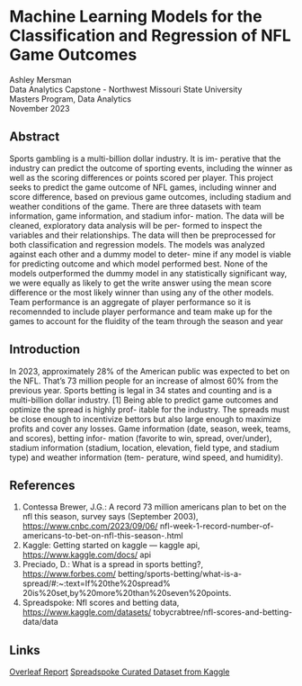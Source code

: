 # Machine Learning Models for the Classification and Regression of NFL Game Outcomes
 Ashley Mersman\
 Data Analytics Capstone - Northwest Missouri State University\
 Masters Program, Data Analytics\
 November 2023

 ## Abstract
Sports gambling is a multi-billion dollar industry. It is im-
perative that the industry can predict the outcome of sporting events,
including the winner as well as the scoring differences or points scored per
player. This project seeks to predict the game outcome of NFL games,
including winner and score difference, based on previous game outcomes,
including stadium and weather conditions of the game. There are three
datasets with team information, game information, and stadium infor-
mation. The data will be cleaned, exploratory data analysis will be per-
formed to inspect the variables and their relationships. The data will
then be preprocessed for both classification and regression models. The
models was analyzed against each other and a dummy model to deter-
mine if any model is viable for predicting outcome and which model
performed best. None of the models outperformed the dummy model
in any statistically significant way, we were equally as likely to get the
write answer using the mean score difference or the most likely winner
than using any of the other models. Team performance is an aggregate of
player performance so it is recomennded to include player performance
and team make up for the games to account for the fluidity of the team
through the season and year

## Introduction
In 2023, approximately 28% of the American public was expected to bet on the
NFL. That’s 73 million people for an increase of almost 60% from the previous
year. Sports betting is legal in 34 states and counting and is a multi-billion dollar
industry. [1]
Being able to predict game outcomes and optimize the spread is highly prof-
itable for the industry. The spreads must be close enough to incentivize bettors
but also large enough to maximize profits and cover any losses.
Game information (date, season, week, teams, and scores), betting infor-
mation (favorite to win, spread, over/under), stadium information (stadium,
location, elevation, field type, and stadium type) and weather information (tem-
perature, wind speed, and humidity).

## References 
1. Contessa Brewer, J.G.: A record 73 million americans plan to bet on the nfl
this season, survey says (September 2003), https://www.cnbc.com/2023/09/06/
nfl-week-1-record-number-of-americans-to-bet-on-nfl-this-season-.html
2. Kaggle: Getting started on kaggle — kaggle api, https://www.kaggle.com/docs/
api
3. Preciado, D.: What is a spread in sports betting?, https://www.forbes.com/
betting/sports-betting/what-is-a-spread/#:~:text=If%20the%20spread%
20is%20set,by%20more%20than%20seven%20points.
4. Spreadspoke: Nfl scores and betting data, https://www.kaggle.com/datasets/
tobycrabtree/nfl-scores-and-betting-data/data

## Links
[Overleaf Report](https://www.overleaf.com/read/zqcpqztmphns#81e1c8)
[Spreadspoke Curated Dataset from Kaggle](https://www.kaggle.com/datasets/tobycrabtree/nfl-scores-and-betting-data)




